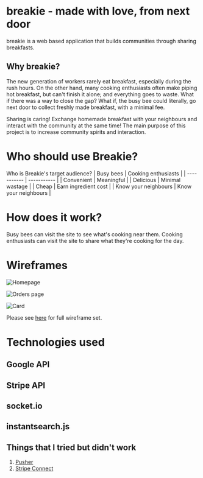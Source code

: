 # breakie - made with love, from next door

breakie is a web based application that builds communities through sharing breakfasts.

## Why breakie?
The new generation of workers rarely eat breakfast, especially during the rush hours. On the other hand, many cooking enthusiasts often make piping hot breakfast, but can't finish it alone; and everything goes to waste. What if there was a way to close the gap? What if, the busy bee could literally, go next door to collect freshly made breakfast, with a minimal fee.

Sharing is caring! Exchange homemade breakfast with your neighbours and interact with the community at the same time! The main purpose of this project is to increase community spirits and interaction.

# Who should use Breakie? 
Who is Breakie's target audience?
| Busy bees     | Cooking enthusiasts |
| ----------- | ----------- |
| Convenient  | Meaningful |
| Delicious   | Minimal wastage |
| Cheap       | Earn ingredient cost |
| Know your neighbours | Know your neighbours  |

# How does it work?
Busy bees can visit the site to see what's cooking near them.
Cooking enthusiasts can visit the site to share what they're cooking for the day.


# Wireframes
![Homepage]('https://raw.githubusercontent.com/metildachee/breakie/master/public/img/homepage.jpg?token=APQA23UWSJNPAIXXXQZ33FK7ELPNW')

![Orders page]('https://github.com/metildachee/breakie/blob/master/public/img/orders.png?raw=true')

![Card]('https://raw.githubusercontent.com/metildachee/breakie/master/public/img/card.png?token=APQA23SSHUUGI27BOTWUDPC7ELPPE')

Please see [here](https://www.figma.com/file/v3kEtgMjBub29EzJlEfG8N/combined) for full wireframe set.

# Technologies used
## Google API
## Stripe API
## socket.io
## instantsearch.js

## Things that I tried but didn't work
1. [Pusher](https://pusher.com/)
2. [Stripe Connect](https://stripe.com/en-sg/connect)